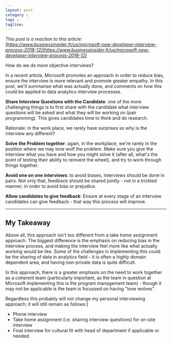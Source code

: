 ```yaml
---
layout: post
category : 
tags : 
tagline: 
---
```


_This post is a reaction to this article: [https://www.businessinsider.fr/us/microsoft-new-developer-interview-process-2018-12](https://www.businessinsider.fr/us/microsoft-new-developer-interview-process-2018-12)_

How do we do more objective interviews? 

In a recent article, Microsoft promotes an approach in order to reduce bias, ensure the interview is more relevant and promote greater empathy. In this post, we'll summarise what was actually done, and comments on how this could be applied to data analytics interview processes.

**Share Interview Questions with the Candidate**: one of the more challenging things is to first share with the candidate what interview questions will be asked and what they will be working on (pair programming). This gives candidates time to think and do research. 

Rationale: in the work place, we rarely have surprises so why is the interview any different?

**Solve the Problem together**: again, in the workplace, we're rarely in the position where we may lone wolf the problem. Make sure you give the interview what you have and how you might solve it (after all, what's the point of testing their ability to reinvent the wheel), and try to work through things together.

**Avoid one on one interviews**: to avoid biases, interviews should be done in pairs. Not only that, feedback should be shared jointly - not in a trickled manner; in order to avoid bias or prejudice. 

**Allow candidates to give feedback**: Ensure at every stage of an interview candidates can give feedback - that way this process will improve.

-----

## My Takeaway

Above all, this approach isn't too different from a take home assignment approach. The biggest difference is the emphasis on reducing bias in the interview process, and making the interview feel more like what actually working would be like. Some of the challenges in implementing this could be the sharing of data in analytics field - it is often a highly domain dependent area, and having non-private data is quite difficult.

In this approach, there is a greater emphasis on the need to work together as a coherent team (particularly important, as the team in question at Microsoft implementing this is the program management team) - though it may not be applicable is the team is focussed on having "lone wolves".

Regardless this probably will not change my personal interviewing approach; it will still remain as follows:]

*  Phone interview
*  Take home assignment (i.e. sharing interview questions) for on-site interview
*  Final interview for cultural fit with head of department if applicable or needed




